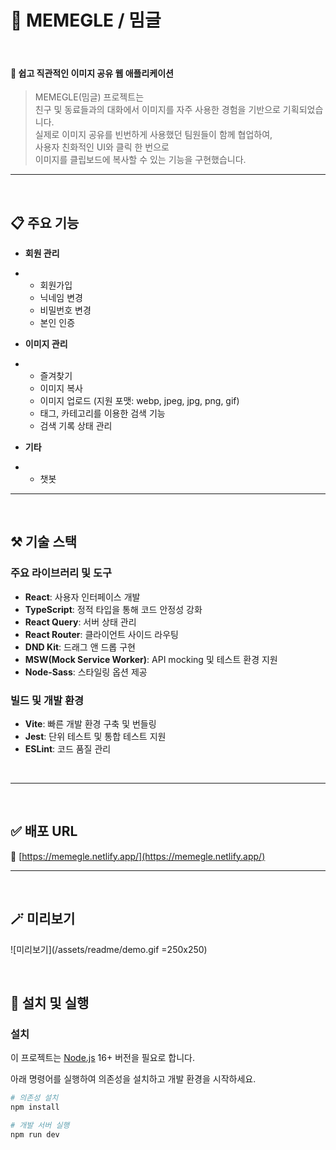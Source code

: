 
# 📍 MEMEGLE / 밈글
<br/>

####  🧸 쉽고 직관적인 이미지 공유 웹 애플리케이션

> MEMEGLE(밈글) 프로젝트는  
> 친구 및 동료들과의 대화에서 이미지를 자주 사용한 경험을 기반으로 기획되었습니다.  
> 실제로 이미지 공유를 빈번하게 사용했던 팀원들이 함께 협업하여,  
> 사용자 친화적인 UI와 클릭 한 번으로  
> 이미지를 클립보드에 복사할 수 있는 기능을 구현했습니다.

---

<br/>


## 📋  주요 기능

- **회원 관리**
- 
  - 회원가입
  - 닉네임 변경
  - 비밀번호 변경
  - 본인 인증

- **이미지 관리**
- 
  - 즐겨찾기
  - 이미지 복사
  - 이미지 업로드 (지원 포맷: webp, jpeg, jpg, png, gif)
  - 태그, 카테고리를 이용한 검색 기능
  - 검색 기록 상태 관리

- **기타**
- 
  - 챗봇



---

<br/>


## ⚒ 기술 스택 

### 주요 라이브러리 및 도구

- **React**: 사용자 인터페이스 개발
- **TypeScript**: 정적 타입을 통해 코드 안정성 강화
- **React Query**: 서버 상태 관리
- **React Router**: 클라이언트 사이드 라우팅
- **DND Kit**: 드래그 앤 드롭 구현
- **MSW(Mock Service Worker)**: API mocking 및 테스트 환경 지원
- **Node-Sass**: 스타일링 옵션 제공

### 빌드 및 개발 환경

- **Vite**: 빠른 개발 환경 구축 및 번들링
- **Jest**: 단위 테스트 및 통합 테스트 지원
- **ESLint**: 코드 품질 관리

<br/>

---

<br/>

## ✅ 배포 URL 

🔗 [https://memegle.netlify.app/](https://memegle.netlify.app/)



---
<br/>


## 🪄 미리보기
![미리보기](/assets/readme/demo.gif =250x250)



<br />


## 🎃 설치 및 실행

### 설치

이 프로젝트는 [Node.js](https://nodejs.org/) 16+ 버전을 필요로 합니다.  

아래 명령어를 실행하여 의존성을 설치하고 개발 환경을 시작하세요.




```bash
# 의존성 설치
npm install

# 개발 서버 실행
npm run dev
